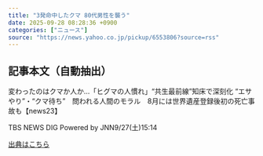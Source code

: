 ```yaml
---
title: "3発命中したクマ 80代男性を襲う"
date: 2025-09-28 08:28:36 +0900
categories: ["ニュース"]
source: "https://news.yahoo.co.jp/pickup/6553806?source=rss"
---
```


## 記事本文（自動抽出）
<div><div class="sc-1t7ra5j-6 hhriyT"><p class="sc-1t7ra5j-7 casbUp">変わったのはクマか人か…「ヒグマの人慣れ」“共生最前線”知床で深刻化 “エサやり”・“クマ待ち”　問われる人間のモラル　8月には世界遺産登録後初の死亡事故も【news23】</p><p class="sc-1t7ra5j-8 bVxZvL"><span class="sc-1t7ra5j-9 dIJJqB">TBS NEWS DIG Powered by JNN</span><time><span class="sc-1t7ra5j-10 cfHAOL">9/27(土)</span><span class="sc-1t7ra5j-10 cfHAOL">15:14</span></time></p></div></div>

[出典はこちら](https://news.yahoo.co.jp/pickup/6553806?source=rss)
